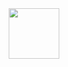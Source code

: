 <div id="header" align="center">
  <img src="https://giphy.com/gifs/scaler-official-dogs-computer-typing-Dh5q0sShxgp13DwrvG" width="100"/>
</div>

